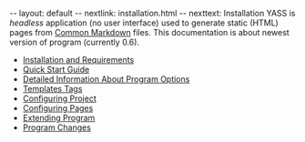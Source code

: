 -- layout: default
-- nextlink: installation.html
-- nexttext: Installation
YASS is *headless* application (no user interface) used to generate static
(HTML) pages from [Common Markdown](https://commonmark.org/) files. This
documentation is about newest version of program (currently 0.6).

- [Installation and Requirements](installation.html)
- [Quick Start Guide](quickstart.html)
- [Detailed Information About Program Options](details.html)
- [Templates Tags](tags.html)
- [Configuring Project](configuration.html)
- [Configuring Pages](pages.html)
- [Extending Program](extending.html)
- [Program Changes](changes.html)
